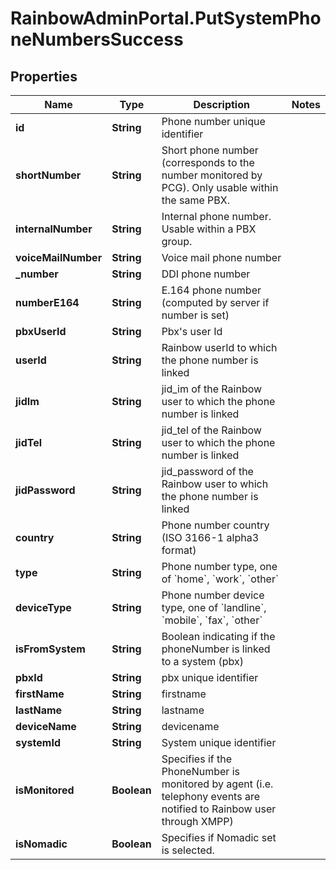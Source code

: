 # RainbowAdminPortal.PutSystemPhoneNumbersSuccess

## Properties

Name | Type | Description | Notes
------------ | ------------- | ------------- | -------------
**id** | **String** | Phone number unique identifier | 
**shortNumber** | **String** | Short phone number (corresponds to the number monitored by PCG).    Only usable within the same PBX. | 
**internalNumber** | **String** | Internal phone number.    Usable within a PBX group. | 
**voiceMailNumber** | **String** | Voice mail phone number | 
**_number** | **String** | DDI phone number | 
**numberE164** | **String** | E.164 phone number (computed by server if number is set) | 
**pbxUserId** | **String** | Pbx&#39;s user Id | 
**userId** | **String** | Rainbow userId to which the phone number is linked | 
**jidIm** | **String** | jid_im of the Rainbow user to which the phone number is linked | 
**jidTel** | **String** | jid_tel of the Rainbow user to which the phone number is linked | 
**jidPassword** | **String** | jid_password of the Rainbow user to which the phone number is linked | 
**country** | **String** | Phone number country (ISO 3166-1 alpha3 format) | 
**type** | **String** | Phone number type, one of &#x60;home&#x60;, &#x60;work&#x60;, &#x60;other&#x60; | 
**deviceType** | **String** | Phone number device type, one of &#x60;landline&#x60;, &#x60;mobile&#x60;, &#x60;fax&#x60;, &#x60;other&#x60; | 
**isFromSystem** | **String** | Boolean indicating if the phoneNumber is linked to a system (pbx) | 
**pbxId** | **String** | pbx unique identifier | 
**firstName** | **String** | firstname | 
**lastName** | **String** | lastname | 
**deviceName** | **String** | devicename | 
**systemId** | **String** | System unique identifier | 
**isMonitored** | **Boolean** | Specifies if the PhoneNumber is monitored by agent (i.e. telephony events are notified to Rainbow user through XMPP) | 
**isNomadic** | **Boolean** | Specifies if Nomadic set is selected. | 


